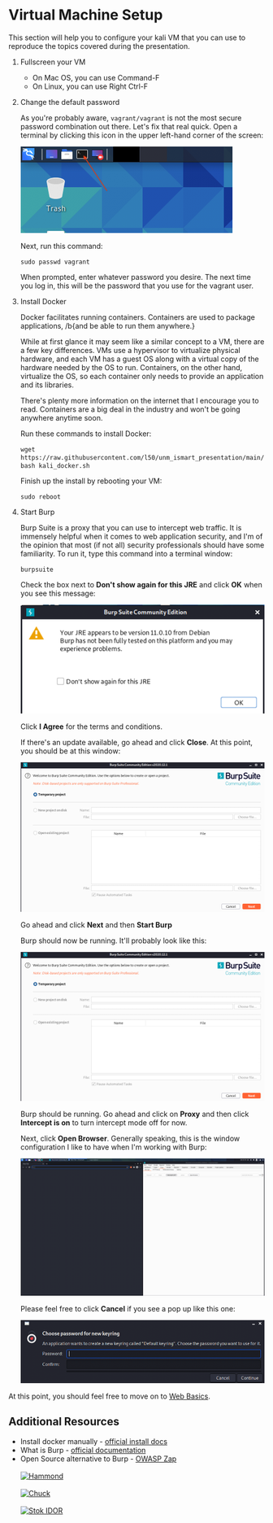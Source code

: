 # Virtual Machine Setup
This section will help you to configure your kali VM that you can use to reproduce the topics covered during the presentation.

1. Fullscreen your VM
   * On Mac OS, you can use Command-F
   * On Linux, you can use Right Ctrl-F

2. Change the default password

   As you're probably aware, `vagrant/vagrant` is not the most secure password combination out there. Let's fix that real quick. Open a terminal by clicking this icon in the upper left-hand corner of the screen:

   ![](images/terminal_location.png)

   Next, run this command:
   ```
   sudo passwd vagrant
   ```

   When prompted, enter whatever password you desire. The next time you log in, this will be the password that you use for the vagrant user.

3. Install Docker

   Docker facilitates running containers. Containers are used to package applications, /b{and be able to run them anywhere.}

   While at first glance it may seem like a similar concept to a VM, there are a few key differences. VMs use a hypervisor to virtualize physical hardware, and each VM has a guest OS along with a virtual copy of the hardware needed by the OS to run. Containers, on the other hand, virtualize the OS, so each container only needs to provide an application and its libraries.

   There's plenty more information on the internet that I encourage you to read. Containers are a big deal in the industry and won't be going anywhere anytime soon.

   Run these commands to install Docker:
   ```
   wget https://raw.githubusercontent.com/l50/unm_ismart_presentation/main/scripts/kali_docker.sh
   bash kali_docker.sh
   ```

   Finish up the install by rebooting your VM:
   ```
   sudo reboot
   ```

4. Start Burp

   Burp Suite is a proxy that you can use to intercept web traffic. It is immensely helpful when it comes to web application security, and I'm of the opinion that most (if not all) security professionals should have some familiarity. To run it, type this command into a terminal window:
   ```
   burpsuite
   ```

   Check the box next to **Don't show again for this JRE** and click **OK** when you see this message:

   ![](images/burp_warning.png)

   Click **I Agree** for the terms and conditions.

   If there's an update available, go ahead and click **Close**. At this point, you should be at this window:

   ![](images/burp_start.png)

   Go ahead and click **Next** and then **Start Burp**

   Burp should now be running. It'll probably look like this:

   ![](images/burp_start.png)

   Burp should be running. Go ahead and click on **Proxy** and then click **Intercept is on** to turn intercept mode off for now.

   Next, click **Open Browser**. Generally speaking, this is the window configuration I like to have when I'm working with Burp:

   ![](images/burp_window_layout.png)

   Please feel free to click **Cancel** if you see a pop up like this one:

   ![](images/annoying_popup.png)

At this point, you should feel free to move on to [Web Basics](2_web_basics.md).

## Additional Resources

* Install docker manually - [official install docs](https://docs.docker.com/engine/install/)
* What is Burp - [official documentation](https://portswigger.net/burp)
* Open Source alternative to Burp - [OWASP Zap](https://owasp.org/www-project-zap/)
<br/><br/>
[![Hammond](https://img.youtube.com/vi/T47SIBZSVOo/0.jpg)](https://youtu.be/T47SIBZSVOo)
<br/><br/>
[![Chuck](https://img.youtube.com/vi/eGz9DS-aIeY/0.jpg)](https://youtu.be/eGz9DS-aIeY)
<br/><br/>
[![Stok IDOR](https://img.youtube.com/vi/3K1-a7dnA60/0.jpg)](https://youtu.be/3K1-a7dnA60)
